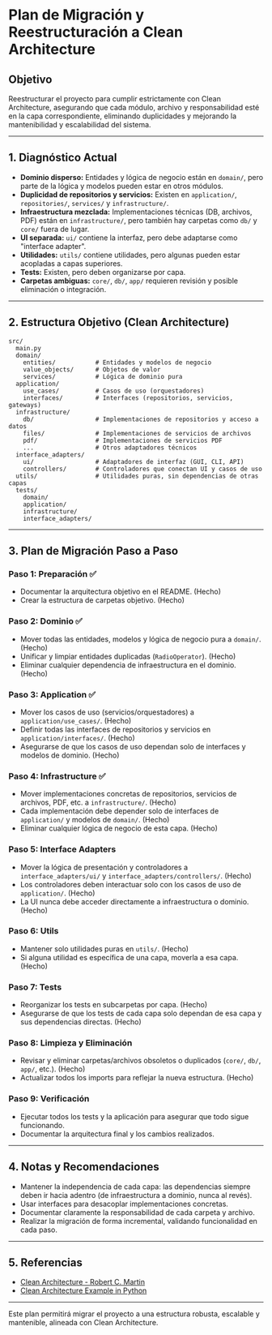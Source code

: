 # Plan de Migración y Reestructuración a Clean Architecture

## Objetivo
Reestructurar el proyecto para cumplir estrictamente con Clean Architecture, asegurando que cada módulo, archivo y responsabilidad esté en la capa correspondiente, eliminando duplicidades y mejorando la mantenibilidad y escalabilidad del sistema.

---

## 1. Diagnóstico Actual

- **Dominio disperso:** Entidades y lógica de negocio están en `domain/`, pero parte de la lógica y modelos pueden estar en otros módulos.
- **Duplicidad de repositorios y servicios:** Existen en `application/`, `repositories/`, `services/` y `infrastructure/`.
- **Infraestructura mezclada:** Implementaciones técnicas (DB, archivos, PDF) están en `infrastructure/`, pero también hay carpetas como `db/` y `core/` fuera de lugar.
- **UI separada:** `ui/` contiene la interfaz, pero debe adaptarse como "interface adapter".
- **Utilidades:** `utils/` contiene utilidades, pero algunas pueden estar acopladas a capas superiores.
- **Tests:** Existen, pero deben organizarse por capa.
- **Carpetas ambiguas:** `core/`, `db/`, `app/` requieren revisión y posible eliminación o integración.

---

## 2. Estructura Objetivo (Clean Architecture)

```
src/
  main.py
  domain/
    entities/           # Entidades y modelos de negocio
    value_objects/      # Objetos de valor
    services/           # Lógica de dominio pura
  application/
    use_cases/          # Casos de uso (orquestadores)
    interfaces/         # Interfaces (repositorios, servicios, gateways)
  infrastructure/
    db/                 # Implementaciones de repositorios y acceso a datos
    files/              # Implementaciones de servicios de archivos
    pdf/                # Implementaciones de servicios PDF
    ...                 # Otros adaptadores técnicos
  interface_adapters/
    ui/                 # Adaptadores de interfaz (GUI, CLI, API)
    controllers/        # Controladores que conectan UI y casos de uso
  utils/                # Utilidades puras, sin dependencias de otras capas
  tests/
    domain/
    application/
    infrastructure/
    interface_adapters/
```

---

## 3. Plan de Migración Paso a Paso

### Paso 1: Preparación ✅
- Documentar la arquitectura objetivo en el README. (Hecho)
- Crear la estructura de carpetas objetivo. (Hecho)

### Paso 2: Dominio ✅
- Mover todas las entidades, modelos y lógica de negocio pura a `domain/`. (Hecho)
- Unificar y limpiar entidades duplicadas (`RadioOperator`). (Hecho)
- Eliminar cualquier dependencia de infraestructura en el dominio. (Hecho)


### Paso 3: Application ✅
- Mover los casos de uso (servicios/orquestadores) a `application/use_cases/`. (Hecho)
- Definir todas las interfaces de repositorios y servicios en `application/interfaces/`. (Hecho)
- Asegurarse de que los casos de uso dependan solo de interfaces y modelos de dominio. (Hecho)


### Paso 4: Infrastructure ✅
- Mover implementaciones concretas de repositorios, servicios de archivos, PDF, etc. a `infrastructure/`. (Hecho)
- Cada implementación debe depender solo de interfaces de `application/` y modelos de `domain/`. (Hecho)
- Eliminar cualquier lógica de negocio de esta capa. (Hecho)

### Paso 5: Interface Adapters
- Mover la lógica de presentación y controladores a `interface_adapters/ui/` y `interface_adapters/controllers/`. (Hecho)
- Los controladores deben interactuar solo con los casos de uso de `application/`. (Hecho)
- La UI nunca debe acceder directamente a infraestructura o dominio. (Hecho)

### Paso 6: Utils
- Mantener solo utilidades puras en `utils/`. (Hecho)
- Si alguna utilidad es específica de una capa, moverla a esa capa. (Hecho)

### Paso 7: Tests
- Reorganizar los tests en subcarpetas por capa. (Hecho)
- Asegurarse de que los tests de cada capa solo dependan de esa capa y sus dependencias directas. (Hecho)

### Paso 8: Limpieza y Eliminación
- Revisar y eliminar carpetas/archivos obsoletos o duplicados (`core/`, `db/`, `app/`, etc.). (Hecho)
- Actualizar todos los imports para reflejar la nueva estructura. (Hecho)

### Paso 9: Verificación
- Ejecutar todos los tests y la aplicación para asegurar que todo sigue funcionando.
- Documentar la arquitectura final y los cambios realizados.

---

## 4. Notas y Recomendaciones

- Mantener la independencia de cada capa: las dependencias siempre deben ir hacia adentro (de infraestructura a dominio, nunca al revés).
- Usar interfaces para desacoplar implementaciones concretas.
- Documentar claramente la responsabilidad de cada carpeta y archivo.
- Realizar la migración de forma incremental, validando funcionalidad en cada paso.

---

## 5. Referencias
- [Clean Architecture - Robert C. Martin](https://8thlight.com/blog/uncle-bob/2012/08/13/the-clean-architecture.html)
- [Clean Architecture Example in Python](https://github.com/jeffknupp/clean-architecture)

---

Este plan permitirá migrar el proyecto a una estructura robusta, escalable y mantenible, alineada con Clean Architecture.
